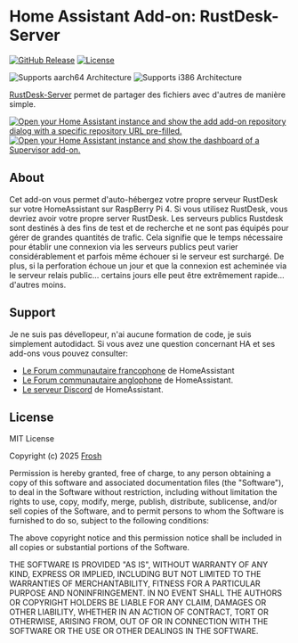 # Home Assistant Add-on: RustDesk-Server

[![GitHub Release][releases-shield]][releases]
[![License][license-shield]](LICENSE)

![Supports aarch64 Architecture][aarch64-shield]
![Supports i386 Architecture][i386-shield]

[RustDesk-Server][rustdesk-server] permet de partager des fichiers avec d'autres de manière
simple.

[![Open your Home Assistant instance and show the add add-on repository dialog
with a specific repository URL pre-filled.][add-repo-shield]][add-repo]
[![Open your Home Assistant instance and show the dashboard of a Supervisor add-on.][add-addon-shield]][add-addon]

## About

Cet add-on vous permet d'auto-hébergez votre propre serveur RustDesk
sur votre HomeAssistant sur RaspBerry Pi 4.
Si vous utilisez RustDesk, vous devriez avoir votre propre server RustDesk.
Les serveurs publics Rustdesk sont destinés à des fins de test et de recherche
et ne sont pas équipés pour gérer de grandes quantités de trafic.
Cela signifie que le temps nécessaire pour établir une connexion
via les serveurs publics peut varier considérablement et parfois même échouer
si le serveur est surchargé.
De plus, si la perforation échoue un jour et que la connexion est acheminée
via le serveur relais public... certains jours elle peut être
extrêmement rapide... d'autres moins.

## Support

Je ne suis pas dévellopeur, n'ai aucune formation de code, je suis simplement
autodidact.
Si vous avez une question concernant HA et ses add-ons vous pouvez consulter:

- [Le Forum communautaire francophone][hacf] de HomeAssistant
- [Le Forum communautaire anglophone][forum] de HomeAssistant.
- [Le serveur Discord][discord-ha] de HomeAssistant.

## License

MIT License

Copyright (c) 2025 [Frosh][Frosh]

Permission is hereby granted, free of charge, to any person obtaining a copy
of this software and associated documentation files (the "Software"), to deal
in the Software without restriction, including without limitation the rights
to use, copy, modify, merge, publish, distribute, sublicense, and/or sell
copies of the Software, and to permit persons to whom the Software is
furnished to do so, subject to the following conditions:

The above copyright notice and this permission notice shall be included in all
copies or substantial portions of the Software.

THE SOFTWARE IS PROVIDED "AS IS", WITHOUT WARRANTY OF ANY KIND, EXPRESS OR
IMPLIED, INCLUDING BUT NOT LIMITED TO THE WARRANTIES OF MERCHANTABILITY,
FITNESS FOR A PARTICULAR PURPOSE AND NONINFRINGEMENT. IN NO EVENT SHALL THE
AUTHORS OR COPYRIGHT HOLDERS BE LIABLE FOR ANY CLAIM, DAMAGES OR OTHER
LIABILITY, WHETHER IN AN ACTION OF CONTRACT, TORT OR OTHERWISE, ARISING FROM,
OUT OF OR IN CONNECTION WITH THE SOFTWARE OR THE USE OR OTHER DEALINGS IN THE
SOFTWARE.

[add-addon]: https://my.home-assistant.io/redirect/supervisor_addon/?addon=c751e21a_rustdesk-server
[add-addon-shield]: https://my.home-assistant.io/badges/supervisor_addon.svg
[add-repo]: https://my.home-assistant.io/redirect/supervisor_add_addon_repository/?repository_url=https%3A//github.com/casse-boubou/hassio-addons
[add-repo-shield]: https://my.home-assistant.io/badges/supervisor_add_addon_repository.svg
[releases]: https://github.com/casse-boubou/addon-rustdesk-server/releases
[releases-shield]: https://img.shields.io/github/v/release/casse-boubou/addon-rustdesk-server
[license-shield]: https://img.shields.io/github/license/casse-boubou/addon-rustdesk-server
[aarch64-shield]: https://img.shields.io/badge/aarch64-yes-green.svg
[i386-shield]: https://img.shields.io/badge/i386-yes-green.svg
[rustdesk-server]: https://github.com/rustdesk/rustdesk-server
[discord-ha]: https://discord.gg/c5DvZ4e
[forum]: https://community.home-assistant.io
[hacf]: https://forum.hacf.fr/
[Frosh]: https://github.com/casse-boubou
